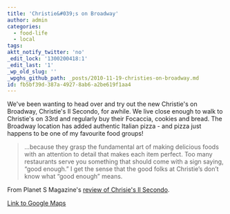 ```yaml
---
title: 'Christie&#039;s on Broadway'
author: admin
categories:
  - food-life
  - local
tags: 
aktt_notify_twitter: 'no'
_edit_lock: '1300200418:1'
_edit_last: '1'
_wp_old_slug: ''
_wpghs_github_path: _posts/2010-11-19-christies-on-broadway.md
id: fb5bf39d-387a-4927-8ab6-a2be619f1aa4
---
```

<p>We've been wanting to head over and try out the new Christie's on Broadway, Christie's Il Secondo, for awhile. We live close enough to walk to Christie's on 33rd and regularly buy their Focaccia, cookies and bread.  The Broadway location has added authentic Italian pizza - and pizza just happens to be one of my favourite food groups!</p>
<blockquote><p>...because they grasp the fundamental art of making delicious foods with an attention to detail that makes each item perfect. Too many restaurants serve you something that should come with a sign saying, “good enough.” I get the sense that the good folks at Christie’s don’t know what “good enough” means.</p></blockquote>
<p>From Planet S Magazine's <a href="http://www.planetsmag.com/story.php?id=254">review of Chrisie's Il Secondo</a>.</p>
<p><a href="http://maps.google.com/maps?f=q&source=s_q&hl=en&geocode=&q=802C+Broadway+Ave,+saskatoon&sll=37.0625,-95.677068&sspn=42.03917,91.845703&ie=UTF8&hq=&hnear=802+Broadway+Ave,+Saskatoon,+Division+No.+11,+Saskatchewan,+Canada&ll=52.117673,-106.656979&spn=0.003992,0.011212&z=17">Link to Google Maps</a></p>
